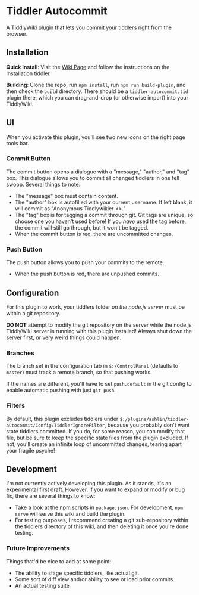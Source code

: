 # Tiddler Autocommit
A TiddlyWiki plugin that lets you commit your tiddlers right from the browser.

## Installation
**Quick Install**: Visit the [Wiki Page](https://ashlinduncan.github.io/tiddlywiki-tiddler-autocommit/) and follow the instructions on the Installation tiddler.

**Building**: Clone the repo, run `npm install`, run `npm run build-plugin`, and then check the `build` directory. There should be a `tiddler-autocommit.tid` plugin there, which you can drag-and-drop (or otherwise import) into your TiddlyWiki.

## UI
When you activate this plugin, you'll see two new icons on the right page tools bar.

### Commit Button

The commit button opens a dialogue with a "message," "author," and "tag" box. This dialogue allows you to commit all changed tiddlers in one fell swoop. Several things to note:

* The "message" box must contain content.
* The "author" box is autofilled with your current username. If left blank, it will commit as "Anonymous Tiddlywikier <>."
* The "tag" box is for tagging a commit through git. Git tags are unique, so choose one you haven't used before! If you *have* used the tag before, the commit will still go through, but it won't be tagged.
* When the commit button is red, there are uncommitted changes. 

### Push Button

The push button allows you to push your commits to the remote.

* When the push button is red, there are unpushed commits.

## Configuration

For this plugin to work, your tiddlers folder *on the node.js server* must be within a git repository.

**DO NOT** attempt to modify the git repository on the server while the node.js TiddlyWiki server is running with this plugin installed! Always shut down the server first, or very weird things could happen.

### Branches
The branch set in the configuration tab in `$:/ControlPanel` (defaults to `master`) must track a remote branch, so that pushing works.

If the names are different, you'll have to set `push.default` in the git config to enable automatic pushing with just `git push`. 

### Filters

By default, this plugin excludes tiddlers under `$:/plugins/ashlin/tiddler-autocommit/Config/TiddlerIgnoreFilter`, because you probably don't want state tiddlers committed. If you do, for some reason, you can modify that file, but be sure to keep the specific state files from the plugin excluded. If not, you'll create an infinite loop of uncommitted changes, tearing apart your fragile psyche!

## Development

I'm not currently actively developing this plugin. As it stands, it's an experimental first draft. However, if you want to expand or modify or bug fix, there are several things to know:

* Take a look at the npm scripts in `package.json`. For development, `npm serve` will serve this wiki and build the plugin.
* For testing purposes, I recommend creating a git sub-repository within the tiddlers directory of this wiki, and then deleting it once you're done testing. 

### Future Improvements

Things that'd be nice to add at some point:

* The ability to stage specific tiddlers, like actual git.
* Some sort of diff view and/or ability to see or load prior commits
* An actual testing suite
